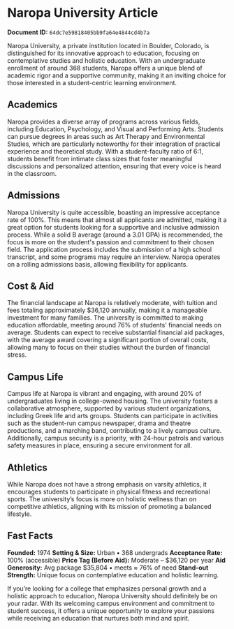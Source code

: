 # Naropa University Article

**Document ID:** `64dc7e59818405bb9fa64e4844cd4b7a`

Naropa University, a private institution located in Boulder, Colorado, is distinguished for its innovative approach to education, focusing on contemplative studies and holistic education. With an undergraduate enrollment of around 368 students, Naropa offers a unique blend of academic rigor and a supportive community, making it an inviting choice for those interested in a student-centric learning environment.

## Academics
Naropa provides a diverse array of programs across various fields, including Education, Psychology, and Visual and Performing Arts. Students can pursue degrees in areas such as Art Therapy and Environmental Studies, which are particularly noteworthy for their integration of practical experience and theoretical study. With a student-faculty ratio of 6:1, students benefit from intimate class sizes that foster meaningful discussions and personalized attention, ensuring that every voice is heard in the classroom.

## Admissions
Naropa University is quite accessible, boasting an impressive acceptance rate of 100%. This means that almost all applicants are admitted, making it a great option for students looking for a supportive and inclusive admission process. While a solid B average (around a 3.01 GPA) is recommended, the focus is more on the student's passion and commitment to their chosen field. The application process includes the submission of a high school transcript, and some programs may require an interview. Naropa operates on a rolling admissions basis, allowing flexibility for applicants.

## Cost & Aid
The financial landscape at Naropa is relatively moderate, with tuition and fees totaling approximately $36,120 annually, making it a manageable investment for many families. The university is committed to making education affordable, meeting around 76% of students' financial needs on average. Students can expect to receive substantial financial aid packages, with the average award covering a significant portion of overall costs, allowing many to focus on their studies without the burden of financial stress.

## Campus Life
Campus life at Naropa is vibrant and engaging, with around 20% of undergraduates living in college-owned housing. The university fosters a collaborative atmosphere, supported by various student organizations, including Greek life and arts groups. Students can participate in activities such as the student-run campus newspaper, drama and theatre productions, and a marching band, contributing to a lively campus culture. Additionally, campus security is a priority, with 24-hour patrols and various safety measures in place, ensuring a secure environment for all.

## Athletics
While Naropa does not have a strong emphasis on varsity athletics, it encourages students to participate in physical fitness and recreational sports. The university’s focus is more on holistic wellness than on competitive athletics, aligning with its mission of promoting a balanced lifestyle.

## Fast Facts
**Founded:** 1974
**Setting & Size:** Urban • 368 undergrads
**Acceptance Rate:** 100% (accessible)
**Price Tag (Before Aid):** Moderate – $36,120 per year
**Aid Generosity:** Avg package $35,804 • meets ≈ 76% of need
**Stand-out Strength:** Unique focus on contemplative education and holistic learning.

If you’re looking for a college that emphasizes personal growth and a holistic approach to education, Naropa University should definitely be on your radar. With its welcoming campus environment and commitment to student success, it offers a unique opportunity to explore your passions while receiving an education that nurtures both mind and spirit.
